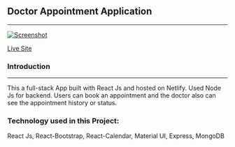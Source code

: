 ## Doctor Appointment Application
---
<a href="https://ibb.co/S04d5fv"><img src="https://i.ibb.co/0ZRFmsJ/Screenshot.png" alt="Screenshot" border="0" /></a>

[Live Site](https://vigilant-pasteur-d7f004.netlify.app/)

### Introduction
---
 This a full-stack App built with React Js and hosted on Netlify. Used Node Js for backend. Users can book an appointment and the doctor also can see the appointment history or status.

### Technology used in this Project: 
 React Js, React-Bootstrap, React-Calendar, Material UI, Express, MongoDB 